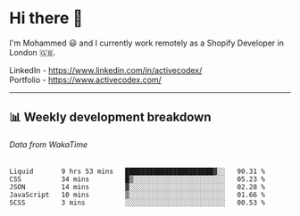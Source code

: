 # Hi there 👋

I'm Mohammed 😃 and I currently work remotely as a Shopify Developer in London 🇬🇧.

LinkedIn - https://www.linkedin.com/in/activecodex/
<br/>
Portfolio - https://www.activecodex.com/

---

## 📊 Weekly development breakdown
###### Data from WakaTime

<!--START_SECTION:waka-->

```text
Liquid       9 hrs 53 mins   ██████████████████████▓░░   90.31 %
CSS          34 mins         █▒░░░░░░░░░░░░░░░░░░░░░░░   05.23 %
JSON         14 mins         ▓░░░░░░░░░░░░░░░░░░░░░░░░   02.28 %
JavaScript   10 mins         ▒░░░░░░░░░░░░░░░░░░░░░░░░   01.66 %
SCSS         3 mins          ░░░░░░░░░░░░░░░░░░░░░░░░░   00.53 %
```

<!--END_SECTION:waka-->
